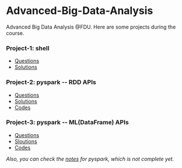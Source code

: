 # Advanced-Big-Data-Analysis
Advanced Big Data Analysis @FDU. Here are some projects during the course.

### Project-1: shell
- [Questions](https://nbviewer.jupyter.org/github/zhangshun97/Advanced-Big-Data-Analysis/blob/master/pj1/pj1_question.pdf)
- [Solutions](https://nbviewer.jupyter.org/github/zhangshun97/Advanced-Big-Data-Analysis/blob/master/pj1/pj1_my.pdf)

### Project-2: pyspark -- RDD APIs
- [Questions](https://nbviewer.jupyter.org/github/zhangshun97/Advanced-Big-Data-Analysis/blob/master/pj2/Spark__project.pdf)
- [Solutions](https://nbviewer.jupyter.org/github/zhangshun97/Advanced-Big-Data-Analysis/blob/master/pj2/Project-1-my.pdf)
- [Codes](https://github.com/zhangshun97/Advanced-Big-Data-Analysis/tree/master/pj2/codes)

### Project-3: pyspark -- ML(DataFrame) APIs

- [Questions](https://nbviewer.jupyter.org/github/zhangshun97/Advanced-Big-Data-Analysis/blob/master/Spark__project.pdf)
- [Sloutions](https://nbviewer.jupyter.org/github/zhangshun97/Advanced-Big-Data-Analysis/blob/master/pj3/Project-2-15300180012.pdf)
- [Codes](https://github.com/zhangshun97/Advanced-Big-Data-Analysis/tree/master/pj3/reportCodes)

*Also, you can check the [notes](https://github.com/zhangshun97/Hello-world/blob/master/Notes%20for%20Spark.md) for pyspark, which is not complete yet.*